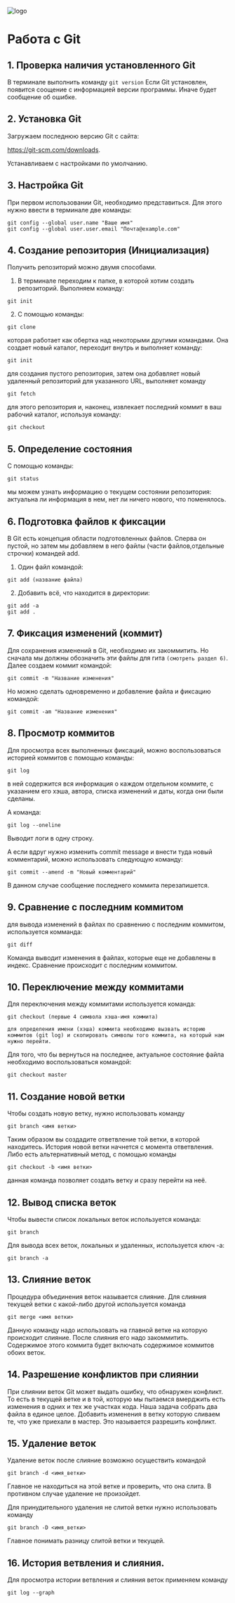 ![logo](Logo.jpg)
# Работа с Git
## 1. Проверка наличия установленного Git
В терминале выполнить команду `git version`
Если Git установлен, появится соощение с информацией версии программы. Иначе будет сообщение об ошибке.

## 2. Установка Git 
Загружаем последнюю версию Git с сайта:

https://git-scm.com/downloads.

Устанавливаем с настройками по умолчанию.

## 3. Настройка Git
При первом использовании Git, необходимо представиться. Для этого нужно ввести в терминале две команды: 
```
git config --global user.name "Ваше имя"
git config --global user.user.email "Почта@example.com"
```

## 4. Создание репозитория (Инициализация)
Получить репозиторий можно двумя способами.
1. В терминале переходим к папке, в которой хотим создать репозиторий. Выполняем команду:
```
git init
```
2. С помощью команды:
```
git clone
```
которая работает как обертка над некоторыми другими командами. Она создает новый каталог, переходит внутрь и выполняет команду:
```
git init
```
для создания пустого репозитория, затем она добавляет новый удаленный репозиторий для указанного URL, выполняет команду
```
git fetch
```
для этого репозитория и, наконец, извлекает последний коммит в ваш рабочий каталог, используя команду:
```
git checkout
```

## 5. Определение состояния
С помощью команды:
```
git status
```
мы можем узнать информацию о текущем состоянии репозитория: актуальна ли информация в нем, нет ли ничего нового, что поменялось.

## 6. Подготовка файлов к фиксации
В Git есть концепция области подготовленных файлов. Сперва он пустой, но затем мы добавляем в него файлы (части файлов,отдельные строчки) командей add.

1. Один файл командой:
```
git add (название файла)
```
2. Добавить всё, что находится в директории:
```
git add -a
git add .
```
## 7. Фиксация изменений (коммит)
Для сохранения изменений в Git, необходимо их закоммитить. Но сначала мы должны обозначить эти файлы для гита `(смотреть раздел 6)`. Далее создаем коммит командой:
```
git commit -m "Название изменения"
```
Но можно сделать одновременно и добавление файла и фиксацию командой:
```
git commit -am "Название изменения"
```
## 8. Просмотр коммитов
Для просмотра всех выполненных фиксаций, можно воспользоваться историей коммитов с помощью команды:
```
git log
```
в ней содержится вся информация о каждом отдельном коммите, с указанием его хэша, автора, списка изменений и даты, когда они были сделаны.

А команда:
```
git log --oneline
```
Выводит логи в одну строку.

А если вдруг нужно изменить commit message и внести туда новый комментарий, можно использовать следующую команду:
```
git commit --amend -m "Новый комментарий"
```
В данном случае сообщение последнего коммита перезапишется.

## 9. Сравнение с последним коммитом
для вывода изменений в файлах по сравнению с последним коммитом, используется комманда:
```
git diff
```
Команда выводит изменения в файлах, которые еще не добавлены в индекс. Сравнение происходит с последним коммитом.

## 10. Переключение между коммитами
Для переключения между коммитами используется команда:
```
git checkout (первые 4 символа хэша-имя коммита)
```
`для определения имени (хэша) коммита необходимо вызвать историю коммитов (git log) и скопировать символы того коммита, на который нам нужно перейти. `

Для того, что бы вернуться на последнее, актуальное состояние файла необходимо воспользоваться командой:

```
git checkout master
```

## 11. Создание новой ветки
Чтобы создать новую ветку, нужно использовать команду 
```
git branch <имя ветки>
```
Таким образом вы создадите ответвление той ветки, в которой находитесь. История новой ветки начнется с момента ответвления. 
 Либо есть альтернативный метод, с помощью команды 
 ```
git checkout -b <имя ветки>
 ```
 данная команда позволяет создать ветку и сразу перейти на неё.

 ## 12. Вывод списка веток
 Чтобы вывести список локальных веток используется команда:
```
git branch
```
Для вывода всех веток, локальных и удаленных, используется ключ -a:
```
git branch -a
```
## 13. Слияние веток
Процедура объединения веток называется слияние. Для слияния текущей ветки с какой-либо другой используется команда 
```
git merge <имя ветки>
```
Данную команду надо использовать на главной ветке на которую происходит слияние. После слияния его надо закоммитить. Содержимое этого коммита будет включать содержимое коммитов обоих веток.

## 14. Разрешение конфликтов при слиянии
При слиянии веток Git может выдать ошибку, что обнаружен конфликт. То есть в текущей ветке и в той, которую мы пытаемся вмерджить есть изменения в одних и тех же участках кода.
Наша задача собрать два файла в единое целое. Добавить изменения в ветку которую сливаем те, что уже приехали в мастер. Это называется разрешить конфликт.

## 15. Удаление веток
Удаление веток после слияние возможно осуществить командой
```
git branch -d <имя_ветки>
```
Главное не находиться на этой ветке и проверить, что она слита. В противном случае удаление не произойдет.

Для принудительного удаления не слитой ветки нужно использовать команду 
```
git branch -D <имя_ветки>
```
Главное понимать разницу слитой ветки и текущей.

## 16. История ветвления и слияния.
Для просмотра истории ветвления и слияния веток применяем команду
```
git log --graph
```
